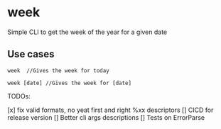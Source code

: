 # week
Simple CLI to get the week of the year for a given date

## Use cases

```
week  //Gives the week for today

week [date] //Gives the week for [date]

```

TODOs:

[x] fix valid formats, no yeat first and right %xx descriptors
[] CICD for release version
[] Better cli args descriptions
[] Tests on ErrorParse  
